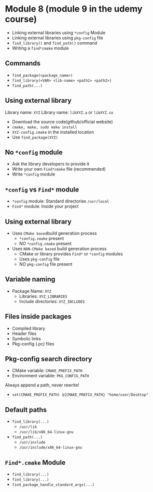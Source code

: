 # Module 8 (module 9 in the udemy course)

- Linking external libraries using ```*config``` Module
- Linking external libraries using ```pkg-config``` file
- ```find_library()``` and ```find_path()``` command
- Writing a ```find*cmake``` module

## Commands

- ```find_package(<package_name>)```
- ```find_library(<VAR> <lib-name> <path1> <path2>)```
- ```find_path(...)```

## Using external library

Library name: ```XYZ```
Library name: ```libXYZ.a``` or ```libXYZ.so```

- Download the source code(github/official website)
- ```cmake, make, sudo make install```
- ```XYZ-config.cmake``` in the installed location
- Use ```find_package(XYZ)```

## No ```*config``` module

- Ask the library developers to provide it
- Write your own ```Find*cmake``` file (recommended)
- Write ```*config``` module

## ```*config``` vs ```Find*``` module

- ```*config``` module: Standard directories ```/usr/local```
- ```Find*``` module: Inside your project

## Using external library

- Uses ```CMake based```build generation process
    - ```*config.cmake``` present
    - NO ```*config.cmake``` present
- Uses ```NON-CMake based``` build generation process
    - CMake or library provides ```Find*``` or ```*config``` modules
    - Uses ```pkg-config``` file
    - NO ```pkg-config``` file present

## Variable naming

- Package Name: ```XYZ```
    - Libraries: ```XYZ_LIBRARIES```
    - Include directories: ```XYZ_INCLUDES```

## Files inside packages

- Compiled library
- Header files
- Symbolic links
- Pkg-config (.pc) files

## Pkg-config search directory

- CMake variable: ```CMAKE_PREFIX_PATH```
- Environment variable: ```PKG_CONFIG_PATH```

Always append a path, never rewrite!

- ```set(CMAKE_PREFIX_PATH) ${CMAKE_PREFIX_PATH} "home/user/Desktop"```

## Default paths

- ```find_library(...)```
    - ```/usr/lib```
    - ```/usr/lib/x86_64-linux-gnu```
- ```find_path(...)```
    - ```/usr/include```
    - ```/usr/include/x86_64-linux-gnu```

## ```Find*.cmake``` Module

- ```find_library(...)```
- ```find_library(...)```
- ```find_package_handle_standard_args(...)```